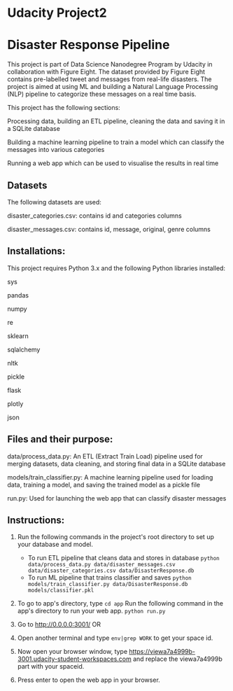 # Udacity Project2
# Disaster Response Pipeline

This project is part of Data Science Nanodegree Program by Udacity in collaboration with Figure Eight. The dataset provided by Figure Eight contains pre-labelled tweet and messages from real-life disasters. The project is aimed at using ML and building a Natural Language Processing (NLP) pipeline to categorize these messages on a real time basis.


This project has the following sections:

Processing data, building an ETL pipeline, cleaning the data and saving it in a SQLite database

Building a machine learning pipeline to train a model which can classify the messages into various categories

Running a web app which can be used to visualise the results in real time

## Datasets
The following datasets are used:

disaster_categories.csv: contains id and categories columns

disaster_messages.csv: contains id, message, original, genre columns


## Installations:
This project requires Python 3.x and the following Python libraries installed:

sys

pandas

numpy

re

sklearn

sqlalchemy

nltk

pickle

flask

plotly

json
  

## Files and their purpose:

data/process_data.py: An ETL (Extract Train Load) pipeline used for merging datasets, data cleaning, and storing final data in a SQLite database

models/train_classifier.py: A machine learning pipeline used for loading data, training a model, and saving the trained model as a pickle file

run.py: Used for launching the web app that can classify disaster messages

## Instructions:
1. Run the following commands in the project's root directory to set up your database and model.

    - To run ETL pipeline that cleans data and stores in database
        `python data/process_data.py data/disaster_messages.csv data/disaster_categories.csv data/DisasterResponse.db`
    - To run ML pipeline that trains classifier and saves
        `python models/train_classifier.py data/DisasterResponse.db models/classifier.pkl`

2. To go to app's directory, type `cd app`
   Run the following command in the app's directory to run your web app.
    `python run.py`

3. Go to http://0.0.0.0:3001/
OR
4. Open another terminal and type `env|grep WORK` to get your space id.

5. Now open your browser window, type https://viewa7a4999b-3001.udacity-student-workspaces.com and replace the viewa7a4999b part with your spaceid.

6. Press enter to open the web app in your browser.

